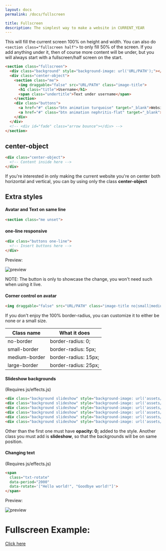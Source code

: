 ```yaml
---
layout: docs
permalink: /docs/fullscreen

title: Fullscreen
description: The simplest way to make a website in CURRENT_YEAR
---
```

This will fill the current screen 100% on height and width.
You can also do `<section class="fullscreen half">` to only fill 50% of the screen.
If you add anything under it, then of course more content will be under, but you will always
start with a fullscreen/half screen on the start.
```html
<section class="fullscreen">
  <div class="background" style="background-image: url('URL/PATH');"></div>
  <div class="center-object">
    <section class="me">
      <img draggable="false" src="URL/PATH" class="image-title">
      <h1 class="title">Username</h1>
      <span class="undertitle">Text under username</span>
    </section>
    <div class="buttons">
      <a href="#" class="btn animation turquoise" target="_blank">Website 1</a>
      <a href="#" class="btn animation nephritis-flat" target="_blank">Website 2</a>
    </div>
  </div>
  <!-- <div id="fade" class="arrow bounce"></div> -->
</section>
```

## center-object
```html
<div class="center-object">
  <!-- Content inside here -->
</div>
```
If you're interested in only making the current website you're on center both horizontal and vertical, you can by using only the class **center-object**

## Extra styles
#### Avatar and Text on same line
```html
<section class="me unset">
```

#### one-line responsive
```html
<div class="buttons one-line">
  <!-- Insert buttons here -->
</div>
```
Preview:

![preview](https://i.alexflipnote.xyz/52d38a.gif)

NOTE: The button is only to showcase the change, you won't need such when using it live.

#### Corner control on avatar
```html
<img draggable="false" src="URL/PATH" class="image-title no|small|medium|large-border">
```
If you don't enjoy the 100% border-radius, you can customize it to either be none or a small size.

| Class name    | What it does         |
| ------------- | -------------------- |
| no-border     | border-radius: 0;    |
| small-border  | border-radius: 5px;  |
| medium-border | border-radius: 15px; |
| large-border  | border-radius: 25px; |

#### Slideshow backgrounds
(Requires js/effects.js)
```html
<div class="background slideshow" style="background-image: url('assets/images/bg.jpg');"></div>
<div class="background slideshow" style="background-image: url('assets/images/bg2.jpg'); opacity: 0;"></div>
<div class="background slideshow" style="background-image: url('assets/images/bg3.jpg'); opacity: 0;"></div>
<div class="background slideshow" style="background-image: url('assets/images/bg4.jpg'); opacity: 0;"></div>
<div class="background slideshow" style="background-image: url('assets/images/bg5.jpg'); opacity: 0;"></div>
<div class="background slideshow" style="background-image: url('assets/images/bg6.jpg'); opacity: 0;"></div>
```
Other than the first one must have **opacity: 0;** added to the style.
Another class you must add is **slideshow**, so that the backgrounds will be on same position.

#### Changing text
(Requires js/effects.js)
```html
<span
  class="txt-rotate"
  data-period="2000"
  data-rotate='["Hello world!", "Goodbye world!"]'>
</span>
```

Preview:

![preview](https://i.alexflipnote.xyz/a9f3ed.gif)

# Fullscreen Example:
[Click here](../examples/fullscreen)
